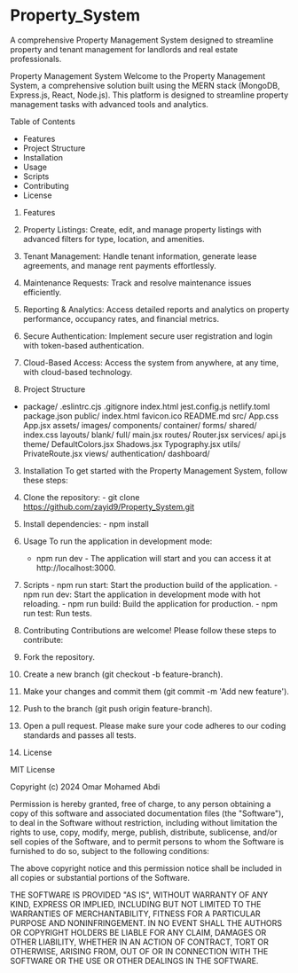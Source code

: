 # Property_System
A comprehensive Property Management System designed to streamline property and tenant management for landlords and real estate professionals.


Property Management System
Welcome to the Property Management System, a comprehensive solution built using the MERN stack (MongoDB, Express.js, React, Node.js). This platform is designed to streamline property management tasks with advanced tools and analytics.

Table of Contents
  - Features
  - Project Structure
  - Installation
  - Usage
  - Scripts
  - Contributing
  - License

1. Features
  1. Property Listings: Create, edit, and manage property listings with advanced filters for type, location, and amenities.
  2. Tenant Management: Handle tenant information, generate lease agreements, and manage rent payments effortlessly.
  3. Maintenance Requests: Track and resolve maintenance issues efficiently.
  4. Reporting & Analytics: Access detailed reports and analytics on property performance, occupancy rates, and financial metrics.
  5. Secure Authentication: Implement secure user registration and login with token-based authentication.
  6. Cloud-Based Access: Access the system from anywhere, at any time, with cloud-based technology.

2. Project Structure
  - package/
  .eslintrc.cjs
  .gitignore
  index.html
  jest.config.js
  netlify.toml
  package.json
  public/
    index.html
    favicon.ico
  README.md
  src/
    App.css
    App.jsx
    assets/
      images/
    components/
      container/
      forms/
      shared/
    index.css
    layouts/
      blank/
      full/
    main.jsx
    routes/
      Router.jsx
    services/
      api.js
    theme/
      DefaultColors.jsx
      Shadows.jsx
      Typography.jsx
    utils/
      PrivateRoute.jsx
    views/
      authentication/
      dashboard/
    
3. Installation
To get started with the Property Management System, follow these steps:
1. Clone the repository:
       - git clone https://github.com/zayid9/Property_System.git
2. Install dependencies:
        - npm install

4. Usage
To run the application in development mode:
    - npm run dev
          - The application will start and you can access it at http://localhost:3000.
      
5. Scripts
       - npm run start: Start the production build of the application.
       - npm run dev: Start the application in development mode with hot reloading.
       - npm run build: Build the application for production.
       - npm run test: Run tests.

6. Contributing
Contributions are welcome! Please follow these steps to contribute:
  1. Fork the repository.
  2. Create a new branch (git checkout -b feature-branch).
  3. Make your changes and commit them (git commit -m 'Add new feature').
  4. Push to the branch (git push origin feature-branch).
  5. Open a pull request.
Please make sure your code adheres to our coding standards and passes all tests.

7. License

MIT License

Copyright (c) 2024 Omar Mohamed Abdi

Permission is hereby granted, free of charge, to any person obtaining a copy
of this software and associated documentation files (the "Software"), to deal
in the Software without restriction, including without limitation the rights
to use, copy, modify, merge, publish, distribute, sublicense, and/or sell
copies of the Software, and to permit persons to whom the Software is
furnished to do so, subject to the following conditions:

The above copyright notice and this permission notice shall be included in all
copies or substantial portions of the Software.

THE SOFTWARE IS PROVIDED "AS IS", WITHOUT WARRANTY OF ANY KIND, EXPRESS OR
IMPLIED, INCLUDING BUT NOT LIMITED TO THE WARRANTIES OF MERCHANTABILITY,
FITNESS FOR A PARTICULAR PURPOSE AND NONINFRINGEMENT. IN NO EVENT SHALL THE
AUTHORS OR COPYRIGHT HOLDERS BE LIABLE FOR ANY CLAIM, DAMAGES OR OTHER
LIABILITY, WHETHER IN AN ACTION OF CONTRACT, TORT OR OTHERWISE, ARISING FROM,
OUT OF OR IN CONNECTION WITH THE SOFTWARE OR THE USE OR OTHER DEALINGS IN THE
SOFTWARE.
